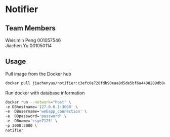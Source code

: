 # Notifier
## Team Members  
Weisimin Peng 001057546  
Jiachen Yu 001050114    

<!-- Usage -->
## Usage
Pull image from the Docker hub
```sh
docker pull jiachenyuu/notifier:c3efc0e728fdb90eaa8d5de5bf6a4438289db8e0
```
Run docker with database information
```sh
docker run --network="host" \
-e DBhostname='127.0.0.1:3000' \
-e  DBusername='webapp_connection' \
-e  DBpassword='password' \
-e  DBname='csye7125' \
-p 3000:3000 \
notifier
```


